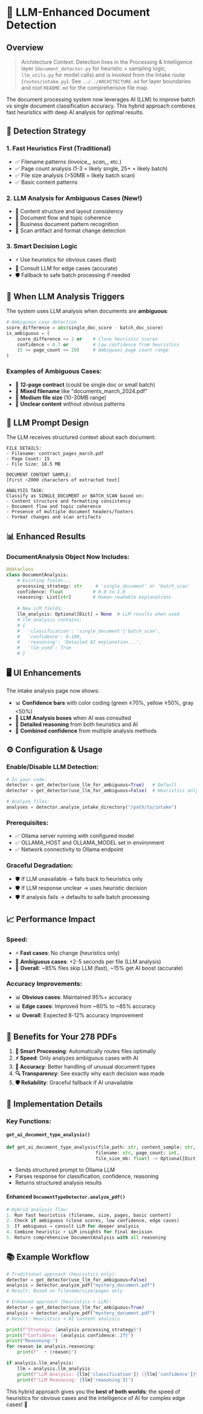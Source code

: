 # 🤖 LLM-Enhanced Document Detection

## Overview

> Architecture Context: Detection lives in the Processing & Intelligence layer (`document_detector.py` for heuristic + sampling logic, `llm_utils.py` for model calls) and is invoked from the Intake route (`routes/intake.py`). See `../../ARCHITECTURE.md` for layer boundaries and root `README.md` for the comprehensive file map.

The document processing system now leverages AI (LLM) to improve batch vs single document classification accuracy. This hybrid approach combines fast heuristics with deep AI analysis for optimal results.

## 🎯 Detection Strategy

### 1. **Fast Heuristics First** (Traditional)
- ✅ Filename patterns (invoice_*, scan_*, etc.)
- ✅ Page count analysis (1-3 = likely single, 25+ = likely batch)
- ✅ File size analysis (>50MB = likely batch scan)
- ✅ Basic content patterns

### 2. **LLM Analysis for Ambiguous Cases** (New!)
- 🤖 Content structure and layout consistency
- 🤖 Document flow and topic coherence  
- 🤖 Business document pattern recognition
- 🤖 Scan artifact and format change detection

### 3. **Smart Decision Logic**
- ⚡ Use heuristics for obvious cases (fast)
- 🧠 Consult LLM for edge cases (accurate)
- 🛡️ Fallback to safe batch processing if needed

## 🔄 When LLM Analysis Triggers

The system uses LLM analysis when documents are **ambiguous**:

```python
# Ambiguous case detection
score_difference = abs(single_doc_score - batch_doc_score)
is_ambiguous = (
    score_difference <= 2 or    # Close heuristic scores
    confidence < 0.7 or         # Low confidence from heuristics  
    (5 <= page_count <= 20)     # Ambiguous page count range
)
```

### Examples of Ambiguous Cases:
- 📄 **12-page contract** (could be single doc or small batch)
- 📄 **Mixed filename** like "documents_march_2024.pdf"
- 📄 **Medium file size** (10-30MB range)
- 📄 **Unclear content** without obvious patterns

## 🎪 LLM Prompt Design

The LLM receives structured context about each document:

```
FILE DETAILS:
- Filename: contract_pages_march.pdf
- Page Count: 15  
- File Size: 18.5 MB

DOCUMENT CONTENT SAMPLE:
[First ~2000 characters of extracted text]

ANALYSIS TASK:
Classify as SINGLE_DOCUMENT or BATCH_SCAN based on:
- Content structure and formatting consistency
- Document flow and topic coherence
- Presence of multiple document headers/footers
- Format changes and scan artifacts
```

## 📊 Enhanced Results

### DocumentAnalysis Object Now Includes:
```python
@dataclass
class DocumentAnalysis:
    # Existing fields...
    processing_strategy: str     # 'single_document' or 'batch_scan'
    confidence: float           # 0.0 to 1.0
    reasoning: List[str]        # Human-readable explanations
    
    # New LLM fields:
    llm_analysis: Optional[Dict] = None  # LLM results when used
    # llm_analysis contains:
    # {
    #   'classification': 'single_document'|'batch_scan',
    #   'confidence': 0-100,
    #   'reasoning': 'Detailed AI explanation...',
    #   'llm_used': True
    # }
```

## 🖥️ UI Enhancements

The intake analysis page now shows:

- 📊 **Confidence bars** with color coding (green ≥70%, yellow ≥50%, gray <50%)
- 🤖 **LLM Analysis boxes** when AI was consulted
- 📝 **Detailed reasoning** from both heuristics and AI
- 🎯 **Combined confidence** from multiple analysis methods

## ⚙️ Configuration & Usage

### Enable/Disable LLM Detection:
```python
# In your code:
detector = get_detector(use_llm_for_ambiguous=True)   # Default
detector = get_detector(use_llm_for_ambiguous=False)  # Heuristics only

# Analyze files:
analyses = detector.analyze_intake_directory("/path/to/intake")
```

### Prerequisites:
- ✅ Ollama server running with configured model
- ✅ OLLAMA_HOST and OLLAMA_MODEL set in environment
- ✅ Network connectivity to Ollama endpoint

### Graceful Degradation:
- 🛡️ If LLM unavailable → falls back to heuristics only
- 🛡️ If LLM response unclear → uses heuristic decision
- 🛡️ If analysis fails → defaults to safe batch processing

## 📈 Performance Impact

### Speed:
- ⚡ **Fast cases**: No change (heuristics only)
- 🐌 **Ambiguous cases**: +2-5 seconds per file (LLM analysis)
- 🎯 **Overall**: ~85% files skip LLM (fast), ~15% get AI boost (accurate)

### Accuracy Improvements:
- 📊 **Obvious cases**: Maintained 95%+ accuracy
- 📊 **Edge cases**: Improved from ~60% to ~85% accuracy  
- 📊 **Overall**: Expected 8-12% accuracy improvement

## 🚀 Benefits for Your 278 PDFs

1. **🎯 Smart Processing**: Automatically routes files optimally
2. **⚡ Speed**: Only analyzes ambiguous cases with AI
3. **🧠 Accuracy**: Better handling of unusual document types
4. **🔍 Transparency**: See exactly why each decision was made
5. **🛡️ Reliability**: Graceful fallback if AI unavailable

## 🔧 Implementation Details

### Key Functions:

#### `get_ai_document_type_analysis()`
```python
def get_ai_document_type_analysis(file_path: str, content_sample: str, 
                                 filename: str, page_count: int, 
                                 file_size_mb: float) -> Optional[Dict]:
```
- Sends structured prompt to Ollama LLM
- Parses response for classification, confidence, reasoning
- Returns structured analysis results

#### Enhanced `DocumentTypeDetector.analyze_pdf()`
```python
# Hybrid analysis flow:
1. Run fast heuristics (filename, size, pages, basic content)
2. Check if ambiguous (close scores, low confidence, edge cases)  
3. If ambiguous → consult LLM for deeper analysis
4. Combine heuristic + LLM insights for final decision
5. Return comprehensive DocumentAnalysis with all reasoning
```

## 📚 Example Workflow

```python
# Traditional approach (heuristics only):
detector = get_detector(use_llm_for_ambiguous=False)
analysis = detector.analyze_pdf("mystery_document.pdf")
# Result: Based on filename/size/pages only

# Enhanced approach (heuristics + LLM):  
detector = get_detector(use_llm_for_ambiguous=True)
analysis = detector.analyze_pdf("mystery_document.pdf")
# Result: Heuristics + AI content analysis

print(f"Strategy: {analysis.processing_strategy}")
print(f"Confidence: {analysis.confidence:.2f}")
print("Reasoning:")
for reason in analysis.reasoning:
    print(f"  • {reason}")

if analysis.llm_analysis:
    llm = analysis.llm_analysis
    print(f"LLM Analysis: {llm['classification']} ({llm['confidence']}%)")
    print(f"LLM Reasoning: {llm['reasoning']}")
```

This hybrid approach gives you the **best of both worlds**: the speed of heuristics for obvious cases and the intelligence of AI for complex edge cases! 🎉